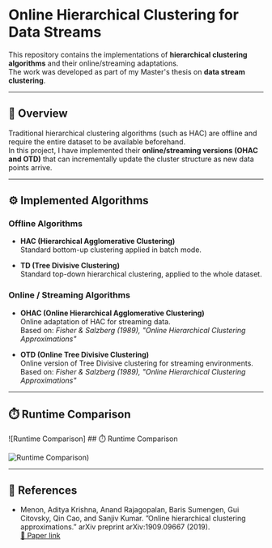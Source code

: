 # Online Hierarchical Clustering for Data Streams

This repository contains the implementations of **hierarchical clustering algorithms** and their online/streaming adaptations.  
The work was developed as part of my Master's thesis on **data stream clustering**.  

---

## 📌 Overview

Traditional hierarchical clustering algorithms (such as HAC) are offline and require the entire dataset to be available beforehand.  
In this project, I have implemented their **online/streaming versions (OHAC and OTD)** that can incrementally update the cluster structure as new data points arrive.  

---

## ⚙️ Implemented Algorithms

### Offline Algorithms
- **HAC (Hierarchical Agglomerative Clustering)**  
  Standard bottom-up clustering applied in batch mode.  

- **TD (Tree Divisive Clustering)**  
  Standard top-down hierarchical clustering, applied to the whole dataset.  

### Online / Streaming Algorithms
- **OHAC (Online Hierarchical Agglomerative Clustering)**  
  Online adaptation of HAC for streaming data.  
  Based on: *Fisher & Salzberg (1989), "Online Hierarchical Clustering Approximations"*  

- **OTD (Online Tree Divisive Clustering)**  
  Online version of Tree Divisive clustering for streaming environments.  
  Based on: *Fisher & Salzberg (1989), "Online Hierarchical Clustering Approximations"*  
---
## ⏱️ Runtime Comparison

![Runtime Comparison] ## ⏱️ Runtime Comparison

![Runtime Comparison](Online-Hierarchical-Clustering/download.png))

---
## 📖 References
- Menon, Aditya Krishna, Anand Rajagopalan, Baris Sumengen, Gui Citovsky, Qin
Cao, and Sanjiv Kumar. ”Online hierarchical clustering approximations.” arXiv preprint
arXiv:1909.09667 (2019).  
  [🔗 Paper link](https://arxiv.org/abs/1909.09667)
